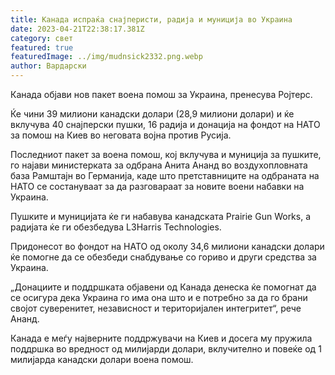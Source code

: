 ```yaml
---
title: Канада испраќа снајперисти, радија и муниција во Украина
date: 2023-04-21T22:38:17.381Z
category: свет
featured: true
featuredImage: ../img/mudnsick2332.png.webp
author: Вардарски
---
```


Канада објави нов пакет воена помош за Украина, пренесува Ројтерс.

Ќе чини 39 милиони канадски долари (28,9 милиони долари) и ќе вклучува 40 снајперски пушки, 16 радија и донација на фондот на НАТО за помош на Киев во неговата војна против Русија.

Последниот пакет за воена помош, кој вклучува и муниција за пушките, го најави министерката за одбрана Анита Ананд во воздухопловната база Рамштајн во Германија, каде што претставниците на одбраната на НАТО се состануваат за да разговараат за новите воени набавки на Украина.

Пушките и муницијата ќе ги набавува канадската Prairie Gun Works, а радијата ќе ги обезбедува L3Harris Technologies.

Придонесот во фондот на НАТО од околу 34,6 милиони канадски долари ќе помогне да се обезбеди снабдување со гориво и други средства за Украина.

„Донациите и поддршката објавени од Канада денеска ќе помогнат да се осигура дека Украина го има она што и е потребно за да го брани својот суверенитет, независност и територијален интегритет“, рече Ананд.

Канада е меѓу најверните поддржувачи на Киев и досега му пружила поддршка во вредност од милијарди долари, вклучително и повеќе од 1 милијарда канадски долари воена помош.

